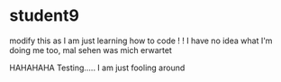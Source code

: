 # student9
modify this as I am just 
learning how to code 
!
!
I have no idea what I'm doing
me too, mal sehen was mich erwartet


HAHAHAHA
Testing.....
I am just fooling around
